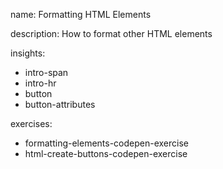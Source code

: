 name: Formatting HTML Elements

description: How to format other HTML elements

insights:
  - intro-span
  - intro-hr
  - button
  - button-attributes

exercises:
  - formatting-elements-codepen-exercise
  - html-create-buttons-codepen-exercise
